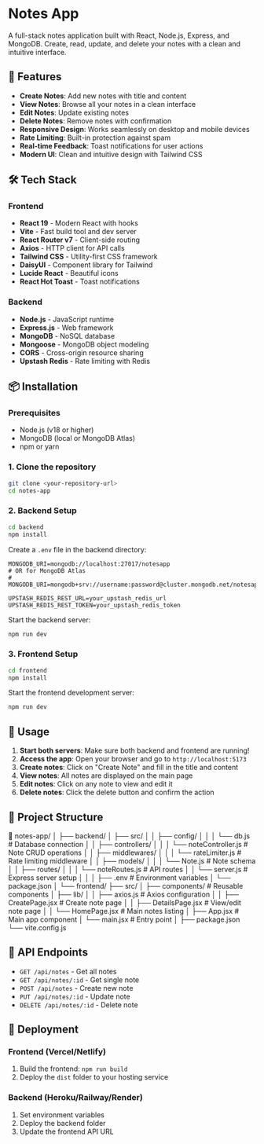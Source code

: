 # Notes App

A full-stack notes application built with React, Node.js, Express, and MongoDB. Create, read, update, and delete your notes with a clean and intuitive interface.

## 🚀 Features

- **Create Notes**: Add new notes with title and content
- **View Notes**: Browse all your notes in a clean interface
- **Edit Notes**: Update existing notes
- **Delete Notes**: Remove notes with confirmation
- **Responsive Design**: Works seamlessly on desktop and mobile devices
- **Rate Limiting**: Built-in protection against spam
- **Real-time Feedback**: Toast notifications for user actions
- **Modern UI**: Clean and intuitive design with Tailwind CSS

## 🛠️ Tech Stack

### Frontend

- **React 19** - Modern React with hooks
- **Vite** - Fast build tool and dev server
- **React Router v7** - Client-side routing
- **Axios** - HTTP client for API calls
- **Tailwind CSS** - Utility-first CSS framework
- **DaisyUI** - Component library for Tailwind
- **Lucide React** - Beautiful icons
- **React Hot Toast** - Toast notifications

### Backend

- **Node.js** - JavaScript runtime
- **Express.js** - Web framework
- **MongoDB** - NoSQL database
- **Mongoose** - MongoDB object modeling
- **CORS** - Cross-origin resource sharing
- **Upstash Redis** - Rate limiting with Redis

## 📦 Installation

### Prerequisites

- Node.js (v18 or higher)
- MongoDB (local or MongoDB Atlas)
- npm or yarn

### 1. Clone the repository

```bash
git clone <your-repository-url>
cd notes-app
```

### 2. Backend Setup

```bash
cd backend
npm install
```

Create a `.env` file in the backend directory:

```env
MONGODB_URI=mongodb://localhost:27017/notesapp
# OR for MongoDB Atlas
# MONGODB_URI=mongodb+srv://username:password@cluster.mongodb.net/notesapp

UPSTASH_REDIS_REST_URL=your_upstash_redis_url
UPSTASH_REDIS_REST_TOKEN=your_upstash_redis_token
```

Start the backend server:

```bash
npm run dev
```

### 3. Frontend Setup

```bash
cd frontend
npm install
```

Start the frontend development server:

```bash
npm run dev
```

## 🚦 Usage

1. **Start both servers**: Make sure both backend and frontend are running!
2. **Access the app**: Open your browser and go to `http://localhost:5173`
3. **Create notes**: Click on "Create Note" and fill in the title and content
4. **View notes**: All notes are displayed on the main page
5. **Edit notes**: Click on any note to view and edit it
6. **Delete notes**: Click the delete button and confirm the action

## 📁 Project Structure

📁 notes-app/
│
├── backend/
│ ├── src/
│ │ ├── config/
│ │ │ └── db.js # Database connection
│ │ ├── controllers/
│ │ │ └── noteController.js # Note CRUD operations
│ │ ├── middlewares/
│ │ │ └── rateLimiter.js # Rate limiting middleware
│ │ ├── models/
│ │ │ └── Note.js # Note schema
│ │ ├── routes/
│ │ │ └── noteRoutes.js # API routes
│ │ └── server.js # Express server setup
│ │
│ ├── .env # Environment variables
│ └── package.json
│
└── frontend/
├── src/
│ ├── components/ # Reusable components
│ ├── lib/
│ │ ├── axios.js # Axios configuration
│ │ ├── CreatePage.jsx # Create note page
│ │ ├── DetailsPage.jsx # View/edit note page
│ │ └── HomePage.jsx # Main notes listing
│ ├── App.jsx # Main app component
│ └── main.jsx # Entry point
│
├── package.json
└── vite.config.js

## 🔗 API Endpoints

- `GET /api/notes` - Get all notes
- `GET /api/notes/:id` - Get single note
- `POST /api/notes` - Create new note
- `PUT /api/notes/:id` - Update note
- `DELETE /api/notes/:id` - Delete note

## 🚀 Deployment

### Frontend (Vercel/Netlify)

1. Build the frontend: `npm run build`
2. Deploy the `dist` folder to your hosting service

### Backend (Heroku/Railway/Render)

1. Set environment variables
2. Deploy the backend folder
3. Update the frontend API URL
